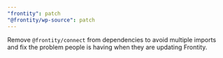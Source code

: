 ```yaml
---
"frontity": patch
"@frontity/wp-source": patch
---
```


Remove `@frontity/connect` from dependencies to avoid multiple imports and fix the problem people is having when they are updating Frontity.
